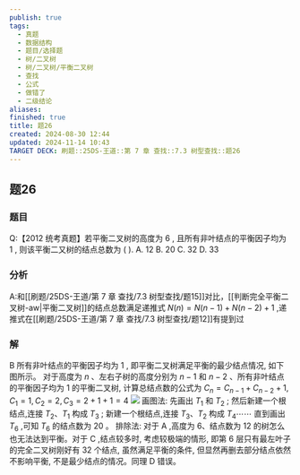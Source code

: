 ```yaml
---
publish: true
tags:
  - 真题
  - 数据结构
  - 题目/选择题
  - 树/二叉树
  - 树/二叉树/平衡二叉树
  - 查找
  - 公式
  - 做错了
  - 二级结论
aliases: 
finished: true
title: 题26
created: 2024-08-30 12:44
updated: 2024-11-14 10:43
TARGET DECK: 刷题::25DS-王道::第 7 章 查找::7.3 树型查找::题26
---
```

## 题26
### 题目
Q:【2012 统考真题】若平衡二叉树的高度为 6 , 且所有非叶结点的平衡因子均为 1 , 则该平衡二又树的结点总数为 ( ).
A. 12 
B. 20 
C. 32 
D. 33
### 分析
A:和[[刷题/25DS-王道/第 7 章 查找/7.3 树型查找/题15]]对比，[[判断完全平衡二叉树-aw|平衡二叉树]]的结点总数满足递推式 $N( n) = N( n - 1) + N( n - 2) + 1$ ,递推式在[[刷题/25DS-王道/第 7 章 查找/7.3 树型查找/题12]]有提到过
### 解
B
所有非叶结点的平衡因子均为 1 , 即平衡二叉树满足平衡的最少结点情况, 如下图所示。
对于高度为 $n$ 、左右子树的高度分别为 $n - 1$ 和 $n - 2$ 、所有非叶结点的平衡因子均为 1 的平衡二叉树, 计算总结点数的公式为 ${C}_{n} = {C}_{n - 1} + {C}_{n - 2} + 1,{C}_{1} = 1,{C}_{2} = 2,{C}_{3} = 2 + 1 + 1 = 4$
![](https://img.hwenyi.live/202411141842452.webp)
画图法: 先画出 ${T}_{1}$ 和 ${T}_{2}$ ; 然后新建一个根结点,连接 ${T}_{2}\text{、}{T}_{1}$ 构成 ${T}_{3}$ ; 新建一个根结点,连接 ${T}_{3}\text{、}{T}_{2}$ 构成 ${T}_{4}\cdots \cdots$ 直到画出 ${T}_{6}$ ,可知 ${T}_{6}$ 的结点数为 20 。
排除法: 对于 $\mathrm{A}$ ,高度为 6、结点数为 12 的树怎么也无法达到平衡。对于 $\mathrm{C}$ ,结点较多时, 考虑较极端的情形, 即第 6 层只有最左叶子的完全二叉树刚好有 32 个结点, 虽然满足平衡的条件, 但显然再删去部分结点依然不影响平衡, 不是最少结点的情况。同理 D 错误。

